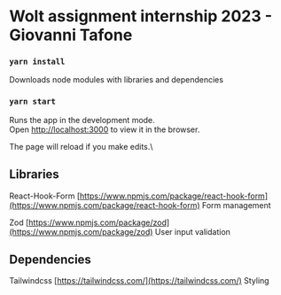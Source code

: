 # Wolt assignment internship 2023 - Giovanni Tafone

### `yarn install`

Downloads node modules with libraries and dependencies

### `yarn start`

Runs the app in the development mode.\
Open [http://localhost:3000](http://localhost:3000) to view it in the browser.

The page will reload if you make edits.\

## Libraries

React-Hook-Form [https://www.npmjs.com/package/react-hook-form](https://www.npmjs.com/package/react-hook-form)
Form management

Zod [https://www.npmjs.com/package/zod](https://www.npmjs.com/package/zod)
User input validation 

## Dependencies
Tailwindcss [https://tailwindcss.com/](https://tailwindcss.com/)
Styling